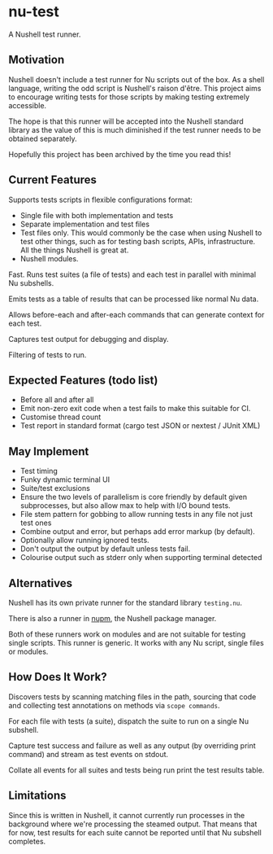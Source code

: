 # nu-test

A Nushell test runner.


## Motivation

Nushell doesn't include a test runner for Nu scripts out of the box. As a shell language, writing the odd script is Nushell's raison d'être. This project aims to encourage writing tests for those scripts by making testing extremely accessible.

The hope is that this runner will be accepted into the Nushell standard library as the value of this is much diminished if the test runner needs to be obtained separately.

Hopefully this project has been archived by the time you read this!


## Current Features

Supports tests scripts in flexible configurations format:
- Single file with both implementation and tests
- Separate implementation and test files
- Test files only. This would commonly be the case when using Nushell to test other things, such as for testing bash scripts, APIs, infrastructure. All the things Nushell is great at.
- Nushell modules.

Fast. Runs test suites (a file of tests) and each test in parallel with minimal Nu subshells.

Emits tests as a table of results that can be processed like normal Nu data.

Allows before-each and after-each commands that can generate context for each test.

Captures test output for debugging and display.

Filtering of tests to run.


## Expected Features (todo list)

- Before all and after all
- Emit non-zero exit code when a test fails to make this suitable for CI.
- Customise thread count
- Test report in standard format (cargo test JSON or nextest / JUnit XML)


## May Implement

- Test timing
- Funky dynamic terminal UI
- Suite/test exclusions
- Ensure the two levels of parallelism is core friendly by default given subprocesses, but also allow max to help with I/O bound tests.
- File stem pattern for gobbing to allow running tests in any file not just test ones
- Combine output and error, but perhaps add error markup (by default).
- Optionally allow running ignored tests.
- Don't output the output by default unless tests fail.
- Colourise output such as stderr only when supporting terminal detected


## Alternatives

Nushell has its own private runner for the standard library `testing.nu`.

There is also a runner in [nupm](https://github.com/nushell/nupm), the Nushell package manager.

Both of these runners work on modules and are not suitable for testing single scripts. This runner is generic. It works with any Nu script, single files or modules.


## How Does It Work?

Discovers tests by scanning matching files in the path, sourcing that code and collecting test annotations on methods via `scope commands`.

For each file with tests (a suite), dispatch the suite to run on a single Nu subshell.

Capture test success and failure as well as any output (by overriding print command) and stream as test events on stdout.

Collate all events for all suites and tests being run print the test results table.


## Limitations

Since this is written in Nushell, it cannot currently run processes in the background where we're processing the steamed output. That means that for now, test results for each suite cannot be reported until that Nu subshell completes. 
